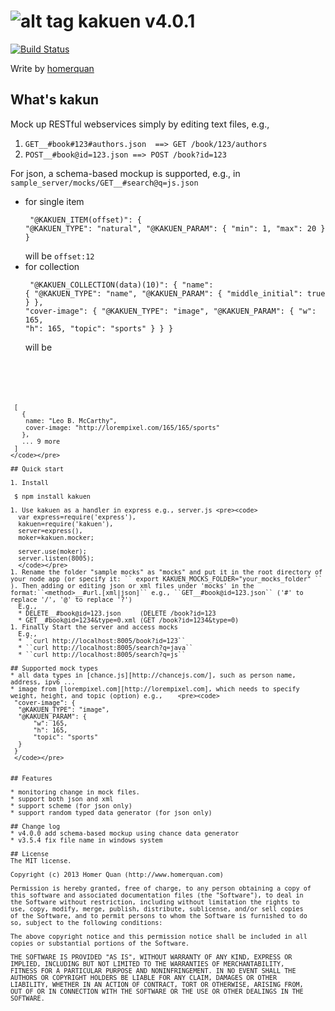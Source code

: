 ![alt tag](https://imagizer.imageshack.us/v2/240x250q90/c/19/68t6.png)
kakuen
v4.0.1
======

[![Build Status](https://travis-ci.org/homerquan/kakuen.png?branch=master)](https://travis-ci.org/homerquan/kakuen)

Write by [homerquan](http://www.homerquan.com)

## What's kakun

Mock up RESTful webservices simply by editing text files, e.g., 
  1. `GET__#book#123#authors.json  ==> GET /book/123/authors`
  2. `POST__#book@id=123.json ==> POST /book?id=123`
  
For json, a schema-based mockup is supported, e.g., in ``sample_server/mocks/GET__#search@q=js.json``
  * for single item <pre><code>
		"@KAKUEN_ITEM(offset)": {
			"@KAKUEN_TYPE": "natural",
			"@KAKUEN_PARAM": {
				"min": 1,
				"max": 20
			}
		}
  </code></pre>
  will be ``offset:12``
  * for collection <pre><code>
       "@KAKUEN_COLLECTION(data)(10)": {
		"name": {
			"@KAKUEN_TYPE": "name",
			"@KAKUEN_PARAM": {
				"middle_initial": true
			}
		},
		"cover-image": {
			"@KAKUEN_TYPE": "image",
			"@KAKUEN_PARAM": {
				"w": 165,
				"h": 165,
				"topic": "sports"
			}
		}
	}
  </code></pre>
  will be <pre><code>
  ```
   [
     {
      name: "Leo B. McCarthy",
      cover-image: "http://lorempixel.com/165/165/sports"
     },
     ... 9 more
   ]
  </code></pre>

## Quick start

  1. Install

   $ npm install kakuen

  1. Use kakuen as a handler in express e.g., server.js <pre><code>
    var express=require('express'),
    kakuen=require('kakuen'),
    server=express(),
    moker=kakuen.mocker;

    server.use(moker);
    server.listen(8005);
    </code></pre>
  1. Rename the folder "sample mocks" as "mocks" and put it in the root directory of your node app (or specify it: `` export KAKUEN_MOCKS_FOLDER="your_mocks_folder" `` ). Then adding or editing json or xml files under 'mocks' in the format:``<method>__#url.[xml|json]`` e.g., ``GET__#book@id=123.json`` ('#' to replace '/', '@' to replace '?')
    E.g., 
    * DELETE__#book@id=123.json     (DELETE /book?id=123   
    * GET__#book@id=1234&type=0.xml (GET /book?id=1234&type=0)  
  1. Finally Start the server and access mocks
    E.g.,
    * ``curl http://localhost:8005/book?id=123``
    * ``curl http://localhost:8005/search?q=java``
    * ``curl http://localhost:8005/search?q=js``

## Supported mock types
  * all data types in [chance.js][http://chancejs.com/], such as person name, address, ipv6 ...
  * image from [lorempixel.com][http://lorempixel.com], which needs to specify weight, height, and topic (option) e.g.,    <pre><code>
   "cover-image": {
	"@KAKUEN_TYPE": "image",
	"@KAKUEN_PARAM": {
		"w": 165,
		"h": 165,
		"topic": "sports"
	}
   }
   </code></pre>
  

## Features
  
  * monitoring change in mock files.
  * support both json and xml 
  * support scheme (for json only)
  * support random typed data generator (for json only)
  
## Change log
  * v4.0.0 add schema-based mockup using chance data generator
  * v3.5.4 fix file name in windows system  

## License
The MIT license.

Copyright (c) 2013 Homer Quan (http://www.homerquan.com)

Permission is hereby granted, free of charge, to any person obtaining a copy of
this software and associated documentation files (the "Software"), to deal in
the Software without restriction, including without limitation the rights to
use, copy, modify, merge, publish, distribute, sublicense, and/or sell copies
of the Software, and to permit persons to whom the Software is furnished to do
so, subject to the following conditions:

The above copyright notice and this permission notice shall be included in all
copies or substantial portions of the Software.

THE SOFTWARE IS PROVIDED "AS IS", WITHOUT WARRANTY OF ANY KIND, EXPRESS OR
IMPLIED, INCLUDING BUT NOT LIMITED TO THE WARRANTIES OF MERCHANTABILITY,
FITNESS FOR A PARTICULAR PURPOSE AND NONINFRINGEMENT. IN NO EVENT SHALL THE
AUTHORS OR COPYRIGHT HOLDERS BE LIABLE FOR ANY CLAIM, DAMAGES OR OTHER
LIABILITY, WHETHER IN AN ACTION OF CONTRACT, TORT OR OTHERWISE, ARISING FROM,
OUT OF OR IN CONNECTION WITH THE SOFTWARE OR THE USE OR OTHER DEALINGS IN THE
SOFTWARE.
